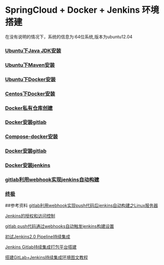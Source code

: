 # SpringCloud + Docker + Jenkins 环境搭建 #
在没有说明的情况下，系统的信息为:64位系统,版本为ubuntu12.04

### [Ubuntu下Java JDK安装](ubuntu-java-jdk.md)
### [Ubuntu下Maven安装](ubuntu-maven.md)
### [Ubuntu下Docker安装](ubuntu-docker-install.md)
### [Centos下Docker安装](centos-docker-install.md)
### [Docker私有仓库创建](docker-registry.md)
### [Docker安装gitlab](docker-gitlab.md)
### [Compose-docker安装](compose-docker.md)
### [Docker安装gitlab](docker-gitlab.md)
### [Docker安装jenkins](docker-jenkins.md)
### [gitlab利用webhook实现jenkins自动构建](gitlab-webhook-jenkins.md)
### [终极](all-compose.md)



##参考资料
[gitlab利用webhook实现push代码后jenkins自动构建之Linux服务器](http://www.jianshu.com/p/4eac43872b40)

[Jenkins的授权和访问控制](https://www.cnblogs.com/yangxia-test/p/4368778.html)

[gitlab push代码通过webhooks自动触发jenkins构建设置](http://blog.csdn.net/guanshulixiao/article/details/76174731)

[初试Jenkins2.0 Pipeline持续集成 ](http://blog.csdn.net/aixiaoyang168/article/details/72818804)

[Jenkins Gitlab持续集成打包平台搭建](http://blog.csdn.net/zgzhaobo/article/details/52002181)

[搭建GitLab+Jenkins持续集成环境图文教程 ](http://blog.csdn.net/ruangong1203/article/details/73065410)